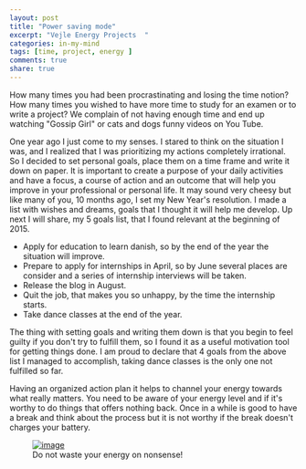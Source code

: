 ```yaml
---
layout: post
title: "Power saving mode"
excerpt: "Vejle Energy Projects  "
categories: in-my-mind
tags: [time, project, energy ]
comments: true
share: true
---
```

How many times you had been procrastinating and losing the time notion? How many times you wished to have more time to study for an examen or to write a project? We complain of not having enough time and end up watching "Gossip Girl" or cats and dogs funny videos on You Tube.

One year ago I just come to my senses. I stared to think on the situation I was, and I realized that I was prioritizing my actions completely irrational. So I decided to set personal goals, place them on a time frame and write it down on paper. It is important to create a purpose of your daily activities and have a focus, a course of action and an outcome that will help you improve in your professional or personal life. It may sound very cheesy but like many of you, 10 months ago, I set my New Year's resolution. I made a list with wishes and dreams, goals that I thought it will help me develop. Up next I will share, my 5 goals list, that I found relevant at the beginning of 2015.

* Apply for education to learn danish, so by the end of the year the situation will improve.
* Prepare to apply for internships in April, so by June several places are consider and a series of internship interviews will be taken.
* Release the blog in August.
* Quit the job, that makes you so unhappy, by the time the internship starts.
* Take dance classes at the end of the year.

The thing with setting goals and writing them down is that you begin to feel guilty if you don't try to fulfill them, so I found it as a useful motivation tool for getting things done. I am proud to declare that 4 goals from the above list I managed to accomplish, taking dance classes is the only one not fulfilled so far.

Having an organized action plan it helps to channel your energy towards what really matters. You need to be aware of your energy level and if it's worthy to do things that offers nothing back. Once in a while is good to have a break and think about the process but it is not worthy if the break doesn't charges your battery.

<figure>
	<a href="{{site.url}}/images/in-my-mind/03-10-2015/IMG_1570.jpg"><img src="{{site.url}}/images/in-my-mind/03-10-2015/IMG_1570.jpg" alt="image"></a>
	<figcaption> Do not waste your energy on nonsense! </figcaption>
</figure>
